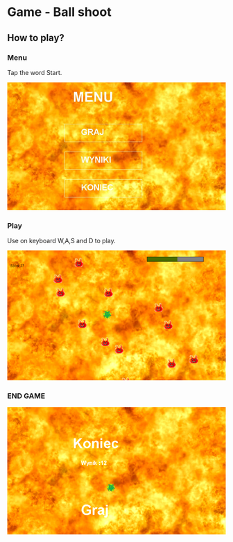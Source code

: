 # Game - Ball shoot

## How to play? 

### Menu 

Tap the word Start.

![](/game_start.jpg)

### Play 

Use on keyboard W,A,S and D to play. 

![](/play_game.png)

### END GAME 

![](/end_game.png)




